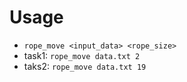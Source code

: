 # Usage
* ```rope_move <input_data> <rope_size>```
* task1: ```rope_move data.txt 2```
* taks2: ```rope_move data.txt 19```
